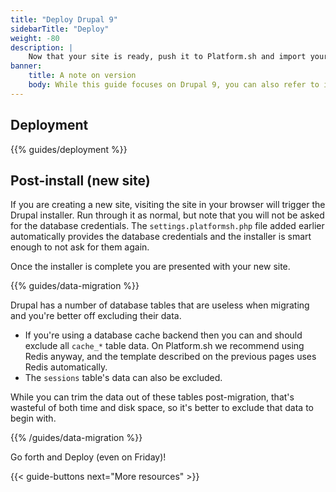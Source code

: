 ```yaml
---
title: "Deploy Drupal 9"
sidebarTitle: "Deploy"
weight: -80
description: |
    Now that your site is ready, push it to Platform.sh and import your data.
banner:
    title: A note on version
    body: While this guide focuses on Drupal 9, you can also refer to it when using Drupal 10 as differences in settings are minimal. Note that a Platform.sh [Drupal 10 template](https://github.com/platformsh-templates/drupal10) is available.
---
```


## Deployment

{{% guides/deployment %}}

## Post-install (new site)

If you are creating a new site, visiting the site in your browser will trigger the Drupal installer.
Run through it as normal, but note that you will not be asked for the database credentials.
The `settings.platformsh.php` file added earlier automatically provides the database credentials
and the installer is smart enough to not ask for them again.

Once the installer is complete you are presented with your new site. 

{{% guides/data-migration %}}

Drupal has a number of database tables that are useless when migrating
and you're better off excluding their data.

* If you're using a database cache backend then you can and should exclude all `cache_*` table data.
  On Platform.sh we recommend using Redis anyway,
  and the template described on the previous pages uses Redis automatically.
* The `sessions` table's data can also be excluded.

While you can trim the data out of these tables post-migration,
that's wasteful of both time and disk space, so it's better to exclude that data to begin with.

{{% /guides/data-migration %}}

Go forth and Deploy (even on Friday)!

{{< guide-buttons next="More resources" >}}
